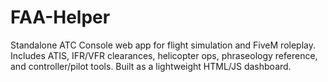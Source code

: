 # FAA-Helper
Standalone ATC Console web app for flight simulation and FiveM roleplay. Includes ATIS, IFR/VFR clearances, helicopter ops, phraseology reference, and controller/pilot tools. Built as a lightweight HTML/JS dashboard.
